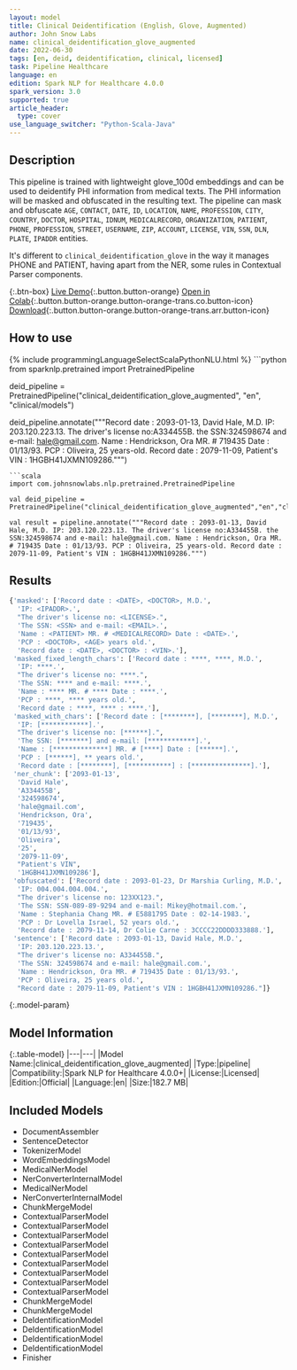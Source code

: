 ```yaml
---
layout: model
title: Clinical Deidentification (English, Glove, Augmented)
author: John Snow Labs
name: clinical_deidentification_glove_augmented
date: 2022-06-30
tags: [en, deid, deidentification, clinical, licensed]
task: Pipeline Healthcare
language: en
edition: Spark NLP for Healthcare 4.0.0
spark_version: 3.0
supported: true
article_header:
  type: cover
use_language_switcher: "Python-Scala-Java"
---
```


## Description

This pipeline is trained with lightweight glove_100d embeddings and can be used to deidentify PHI information from medical texts. The PHI information will be masked and obfuscated in the resulting text. The pipeline can mask and obfuscate `AGE`, `CONTACT`, `DATE`, `ID`, `LOCATION`, `NAME`, `PROFESSION`, `CITY`, `COUNTRY`, `DOCTOR`, `HOSPITAL`, `IDNUM`, `MEDICALRECORD`, `ORGANIZATION`, `PATIENT`, `PHONE`, `PROFESSION`,  `STREET`, `USERNAME`, `ZIP`, `ACCOUNT`, `LICENSE`, `VIN`, `SSN`, `DLN`, `PLATE`, `IPADDR` entities.

It's different to `clinical_deidentification_glove` in the way it manages PHONE and PATIENT, having apart from the NER, some rules in Contextual Parser components.

{:.btn-box}
[Live Demo](https://demo.johnsnowlabs.com/healthcare/NER_DEMOGRAPHICS/){:.button.button-orange}
[Open in Colab](https://github.com/JohnSnowLabs/spark-nlp-workshop/blob/master/tutorials/Certification_Trainings/Healthcare/11.Pretrained_Clinical_Pipelines.ipynb){:.button.button-orange.button-orange-trans.co.button-icon}
[Download](https://s3.amazonaws.com/auxdata.johnsnowlabs.com/clinical/models/clinical_deidentification_glove_augmented_en_4.0.0_3.0_1656579032191.zip){:.button.button-orange.button-orange-trans.arr.button-icon}

## How to use



<div class="tabs-box" markdown="1">
{% include programmingLanguageSelectScalaPythonNLU.html %}
```python
from sparknlp.pretrained import PretrainedPipeline

deid_pipeline = PretrainedPipeline("clinical_deidentification_glove_augmented", "en", "clinical/models")

deid_pipeline.annotate("""Record date : 2093-01-13, David Hale, M.D. IP: 203.120.223.13. The driver's license no:A334455B. the SSN:324598674 and e-mail: hale@gmail.com. Name : Hendrickson, Ora MR. # 719435 Date : 01/13/93. PCP : Oliveira, 25 years-old. Record date : 2079-11-09, Patient's VIN : 1HGBH41JXMN109286.""")
```
```scala
import com.johnsnowlabs.nlp.pretrained.PretrainedPipeline

val deid_pipeline = PretrainedPipeline("clinical_deidentification_glove_augmented","en","clinical/models")

val result = pipeline.annotate("""Record date : 2093-01-13, David Hale, M.D. IP: 203.120.223.13. The driver's license no:A334455B. the SSN:324598674 and e-mail: hale@gmail.com. Name : Hendrickson, Ora MR. # 719435 Date : 01/13/93. PCP : Oliveira, 25 years-old. Record date : 2079-11-09, Patient's VIN : 1HGBH41JXMN109286.""")
```
</div>

## Results

```bash
{'masked': ['Record date : <DATE>, <DOCTOR>, M.D.',
  'IP: <IPADDR>.',
  "The driver's license no: <LICENSE>.",
  'The SSN: <SSN> and e-mail: <EMAIL>.',
  'Name : <PATIENT> MR. # <MEDICALRECORD> Date : <DATE>.',
  'PCP : <DOCTOR>, <AGE> years old.',
  'Record date : <DATE>, <DOCTOR> : <VIN>.'],
 'masked_fixed_length_chars': ['Record date : ****, ****, M.D.',
  'IP: ****.',
  "The driver's license no: ****.",
  'The SSN: **** and e-mail: ****.',
  'Name : **** MR. # **** Date : ****.',
  'PCP : ****, **** years old.',
  'Record date : ****, **** : ****.'],
 'masked_with_chars': ['Record date : [********], [********], M.D.',
  'IP: [************].',
  "The driver's license no: [******].",
  'The SSN: [*******] and e-mail: [************].',
  'Name : [**************] MR. # [****] Date : [******].',
  'PCP : [******], ** years old.',
  'Record date : [********], [***********] : [***************].'],
 'ner_chunk': ['2093-01-13',
  'David Hale',
  'A334455B',
  '324598674',
  'hale@gmail.com',
  'Hendrickson, Ora',
  '719435',
  '01/13/93',
  'Oliveira',
  '25',
  '2079-11-09',
  "Patient's VIN",
  '1HGBH41JXMN109286'],
 'obfuscated': ['Record date : 2093-01-23, Dr Marshia Curling, M.D.',
  'IP: 004.004.004.004.',
  "The driver's license no: 123XX123.",
  'The SSN: SSN-089-89-9294 and e-mail: Mikey@hotmail.com.',
  'Name : Stephania Chang MR. # E5881795 Date : 02-14-1983.',
  'PCP : Dr Lovella Israel, 52 years old.',
  'Record date : 2079-11-14, Dr Colie Carne : 3CCCC22DDDD333888.'],
 'sentence': ['Record date : 2093-01-13, David Hale, M.D.',
  'IP: 203.120.223.13.',
  "The driver's license no: A334455B.",
  'The SSN: 324598674 and e-mail: hale@gmail.com.',
  'Name : Hendrickson, Ora MR. # 719435 Date : 01/13/93.',
  'PCP : Oliveira, 25 years old.',
  "Record date : 2079-11-09, Patient's VIN : 1HGBH41JXMN109286."]}
```

{:.model-param}
## Model Information

{:.table-model}
|---|---|
|Model Name:|clinical_deidentification_glove_augmented|
|Type:|pipeline|
|Compatibility:|Spark NLP for Healthcare 4.0.0+|
|License:|Licensed|
|Edition:|Official|
|Language:|en|
|Size:|182.7 MB|

## Included Models

- DocumentAssembler
- SentenceDetector
- TokenizerModel
- WordEmbeddingsModel
- MedicalNerModel
- NerConverterInternalModel
- MedicalNerModel
- NerConverterInternalModel
- ChunkMergeModel
- ContextualParserModel
- ContextualParserModel
- ContextualParserModel
- ContextualParserModel
- ContextualParserModel
- ContextualParserModel
- ContextualParserModel
- ContextualParserModel
- ContextualParserModel
- ChunkMergeModel
- ChunkMergeModel
- DeIdentificationModel
- DeIdentificationModel
- DeIdentificationModel
- DeIdentificationModel
- Finisher